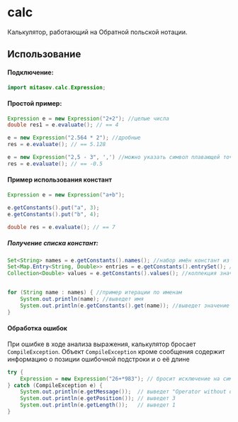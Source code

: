 # calc
Калькулятор, работающий на Обратной польской нотации.

## Использование
#### Подключение:
```java
import mitasov.calc.Expression;
```
#### Простой пример:

```java
Expression e = new Expression("2+2"); //целые числа
double res1 = e.evaluate(); // == 4

e = new Expression("2.564 * 2"); //дробные
res = e.evaluate(); // == 5.128

e = new Expression("2,5 - 3", ',') //можно указать символ плавающей точки
res = e.evaluate(); // == -0.5
```

#### Пример использования констант

```java
Expression e = new Expression("a+b");

e.getConstants().put("a", 3);
e.getConstants().put("b", 4);

double res = e.evaluate(); // == 7
```

##### Получение списка констант:

```java
Set<String> names = e.getConstants().names(); //набор имён констант из выражения
Set<Map.Entry<String, Double>> entries = e.getConstants().entrySet(); //набор пар имя=значение
Collection<Double> values = e.getConstants().values(); //коллекция значений


for (String name : names) { //пример итерации по именам
    System.out.println(name); //выведет имя
    System.out.println(e.getConstants().get(name)); //выведет значение
}
```

#### Обработка ошибок

При ошибке в ходе анализа выражения, калькулятор бросает `CompileException`.
Объект `CompileException` кроме сообщения содержит информацию о позиции ошибочной
подстроки и о её длине

```java
try {
    Expression = new Expression("26+*983"); // бросит исключение на символе '*'
} catch (CompileException e) {
    System.out.println(e.getMessage());  // выведет "Operator without operand"
    System.out.println(e.getPosition()); // выведет 3
    System.out.println(e.getLength());   // выведет 1
} 
```